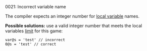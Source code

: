 <!doctype html>
<html lang="es">
<head>
	<title>Mensajes de Error</title>
	<meta charset="utf-8">
	<meta http-equiv="X-UA-Compatible" content="IE=edge">
	<meta name="viewport" content="width=device-width, initial-scale=1">
	<link rel="stylesheet" type="text/css" href="../../../style/style.css">
</head>
<body>
0021: Incorrect variable name

The compiler expects an integer number for [local variable](../../coding/variables.md#local-variables) names.

**Possible solutions:** use a valid integer number that meets the local variables [limit](../../scm-documentation/gta-limits.md) for this game:

```
var@s = 'test' // incorrect
0@s = 'test' // correct
```

<script src="../../../js/main.min.js"></script>